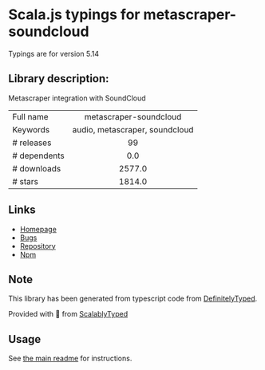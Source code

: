 
# Scala.js typings for metascraper-soundcloud

Typings are for version 5.14

## Library description:
Metascraper integration with SoundCloud

|                    |                 |
| ------------------ | :-------------: |
| Full name          | metascraper-soundcloud |
| Keywords           | audio, metascraper, soundcloud |
| # releases         | 99 |
| # dependents       | 0.0 |
| # downloads        | 2577.0 |
| # stars            | 1814.0 |

## Links
- [Homepage](https://github.com/microlinkhq/metascraper#readme)
- [Bugs](https://github.com/microlinkhq/metascraper/issues)
- [Repository](https://github.com/microlinkhq/metascraper)
- [Npm](https://www.npmjs.com/package/metascraper-soundcloud)
    


## Note
This library has been generated from typescript code from [DefinitelyTyped](https://definitelytyped.org).

Provided with :purple_heart: from [ScalablyTyped](https://github.com/oyvindberg/ScalablyTyped)

## Usage
See [the main readme](../../readme.md) for instructions.


